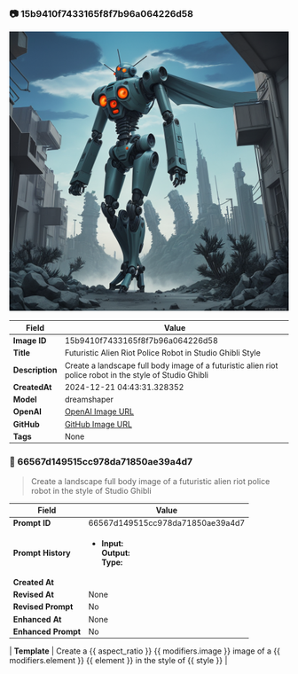 

### 📷 15b9410f7433165f8f7b96a064226d58 


![data.id](./15b9410f7433165f8f7b96a064226d58.jpg)


| Field          | Value                                                                                                                     |
|----------------|---------------------------------------------------------------------------------------------------------------------------|
| **Image ID**             | 15b9410f7433165f8f7b96a064226d58                                                                                                             |
| **Title**           | Futuristic Alien Riot Police Robot in Studio Ghibli Style                                                                                                       |
| **Description**           | Create a landscape full body image of a futuristic alien riot police robot in the style of Studio Ghibli                                                                                                       |
| **CreatedAt**        | 2024-12-21 04:43:31.328352                                                                                                        |
| **Model**        | dreamshaper                                                                                                        |
| **OpenAI**         | [OpenAI Image URL](http://192.168.1.85:8081/generated-images/b643498944875.png)                                                                                |
| **GitHub**         | [GitHub Image URL](https://raw.githubusercontent.com/Caneta-Silva/GODZ/refs/heads/main/images/15b9410f7433165f8f7b96a064226d58/15b9410f7433165f8f7b96a064226d58.jpg)                                                                                |
| **Tags**       | None                                                                                                                   |

### 📜 66567d149515cc978da71850ae39a4d7

> Create a landscape full body image of a futuristic alien riot police robot in the style of Studio Ghibli

| Field          | Value                                                                                                                                                                      |
|----------------|----------------------------------------------------------------------------------------------------------------------------------------------------------------------------|
| **Prompt ID**  | 66567d149515cc978da71850ae39a4d7                                                                                                                                                            |
| **Prompt History** | <ul><li>**Input:**  <br> **Output:**  <br> **Type:** </li></ul> |
| **Created At** |                                                                                                                                                    |
| **Revised At** | None                                                                                                                                                   |
| **Revised Prompt** | No                                                                                                                                                                      |
| **Enhanced At** | None                                                                                                                                                  |
| **Enhanced Prompt** | No                                                                                                                                                                    |

| **Template**   | Create a {{ aspect_ratio }} {{ modifiers.image }} image of a {{ modifiers.element }} {{ element }} in the style of {{ style }}                                                                                                                                           |


